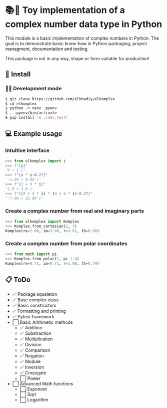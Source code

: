 # 📚🔢 Toy implementation of a complex number data type in Python

This module is a basic implementation of complex numbers in Python.
The goal is to demonstrate basic know-how in Python packaging,
project managment, documentation and testing.

This package is not in any way, shape or form suitable for production!

## 💽 Install

### 👨‍💻 Development mode

```Bash
$ git clone https://github.com/elkhadiy/elkomplex
$ cd elkomplex
$ python -m venv .pyenv
$ . .pyenv/bin/activate
$ pip install -e .[dev,test]
```

## 💻 Example usage

### Intuitive interface

```Python
>>> from elkomplex import i
>>> f"{i}"
'0 + 1 i'
>>> f"{i * i:0.2f}"
'-1.00 + 0.00 i'
>>> f"{2 + 3 * i}"
'2.0 + 3.0 i'
>>> f"{(2 + 3 * i) * (4 + 5 * i):0.2f}"
'-7.00 + 22.00 i'
```

### Create a complex number from real and imaginary parts

```Python
>>> from elkomplex import Komplex
>>> Komplex.from_cartesian(2, 3)
Komplex(re=2.00, im=3.00, r=3.61, th=0.98)
```

### Create a complex number from polar coordinates

```Python
>>> from math import pi
>>> Komplex.from_polar(1, pi / 4)
Komplex(re=0.71, im=0.71, r=1.00, th=0.79)
```

## 📋 ToDo

* ✅ Package squeleton
* ✅ Base complex class
* ✅ Basic constructors
* ✅ Formatting and printing
* ✅ Pytest framework
* ⬜ Basic Arithmetic methods
    * ✅ Addition
    * ✅ Substraction
    * ✅ Multiplication
    * ✅ Division
    * ✅ Comparison
    * ✅ Negation
    * ✅ Module
    * ✅ Inversion
    * ✅ Conjugate
    * ⬜ Power
* ⬜ Advanced Math functions
    * ⬜ Exponent
    * ⬜ Sqrt
    * ⬜ Logarithm